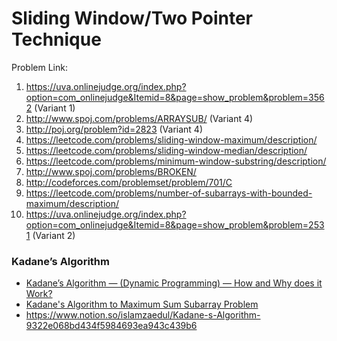 # Sliding Window/Two Pointer Technique
Problem Link: 
1. https://uva.onlinejudge.org/index.php?option=com_onlinejudge&Itemid=8&page=show_problem&problem=3562 (Variant 1)
2. http://www.spoj.com/problems/ARRAYSUB/ (Variant 4)
3. http://poj.org/problem?id=2823 (Variant 4)
4. https://leetcode.com/problems/sliding-window-maximum/description/
5. https://leetcode.com/problems/sliding-window-median/description/
6. https://leetcode.com/problems/minimum-window-substring/description/
7. http://www.spoj.com/problems/BROKEN/
8. http://codeforces.com/problemset/problem/701/C
9. https://leetcode.com/problems/number-of-subarrays-with-bounded-maximum/description/
10. https://uva.onlinejudge.org/index.php?option=com_onlinejudge&Itemid=8&page=show_problem&problem=2531 (Variant 2)


### Kadane’s Algorithm
- [Kadane’s Algorithm — (Dynamic Programming) — How and Why does it Work?](https://medium.com/@rsinghal757/kadanes-algorithm-dynamic-programming-how-and-why-does-it-work-3fd8849ed73d)
- [Kadane's Algorithm to Maximum Sum Subarray Problem](https://youtu.be/86CQq3pKSUw)
- https://www.notion.so/islamzaedul/Kadane-s-Algorithm-9322e068bd434f5984693ea943c439b6
